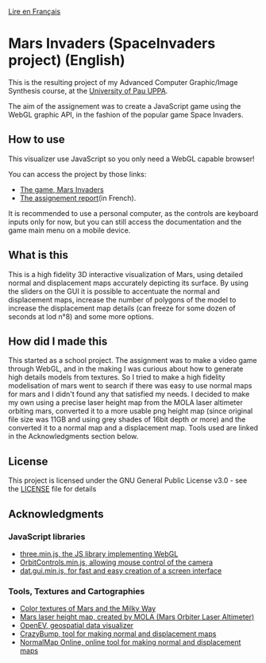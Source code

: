 [Lire en Français](https://github.com/)
# Mars Invaders (SpaceInvaders project) (English)

This is the resulting project of my Advanced Computer Graphic/Image Synthesis course, at the [University of Pau UPPA](https://www.univ-pau.fr/en/home.html). 

The aim of the assignement was to create a JavaScript game using the WebGL graphic API, in the fashion of the popular game Space Invaders.

## How to use

This visualizer use JavaScript so you only need a WebGL capable browser!

You can access the project by those links:

* [The game, Mars Invaders](https://konsciencegit.github.io/SpaceInvaders/src/html/marsInvaders.html)
* [The assignement report](https://konsciencegit.github.io/SpaceInvaders/rapport.html)(in French).

It is recommended to use a personal computer, as the controls are keyboard inputs only for now, but you can still access the documentation and the game main menu on a mobile device.

## What is this

This is a high fidelity 3D interactive visualization of Mars, using detailed normal and displacement maps accurately depicting its surface. By using the sliders on the GUI it is possible to accentuate the normal and displacement maps, increase the number of polygons of the model to increase the displacement map details (can freeze for some dozen of seconds at lod n°8) and some more options.

## How did I made this

This started as a school project. The assignment was to make a video game through WebGL, and in the making I was curious about how to generate high details models from textures. So I tried to make a high fidelity modelisation of mars went to search if there was easy to use normal maps for mars and I didn't found any that satisfied my needs. I decided to make my own using a precise laser height map from the MOLA laser altimeter orbiting mars, converted it to a more usable png height map (since original file size was 11GB and using grey shades of 16bit depth or more) and the converted it to a normal map and a displacement map. Tools used are linked in the Acknowledgments section below.

## License

This project is licensed under the GNU General Public License v3.0 - see the [LICENSE](LICENSE) file for details

## Acknowledgments

### JavaScript libraries
* [three.min.js, the JS library implementing WebGL](https://threejs.org/build/three.min.js)
* [OrbitControls.min.js, allowing mouse control of the camera](https://github.com/mrdoob/three.js/blob/dev/examples/js/controls/OrbitControls.js)
* [dat.gui.min.js, for fast and easy creation of a screen interface](https://github.com/dataarts/dat.gui)
### Tools, Textures and Cartographies
* [Color textures of Mars and the Milky Way](https://www.solarsystemscope.com/textures/)
* [Mars laser height map, created by MOLA (Mars Orbiter Laser Altimeter)](https://astrogeology.usgs.gov/search/map/Mars/Topography/HRSC_MOLA_Blend/Mars_HRSC_MOLA_BlendDEM_Global_200mp_v2)
* [OpenEV, geospatial data visualizer](http://openev.sourceforge.net/)
* [CrazyBump, tool for making normal and displacement maps](http://crazybump.com/)
* [NormalMap Online, online tool for making normal and displacement maps](http://cpetry.github.io/NormalMap-Online/)
